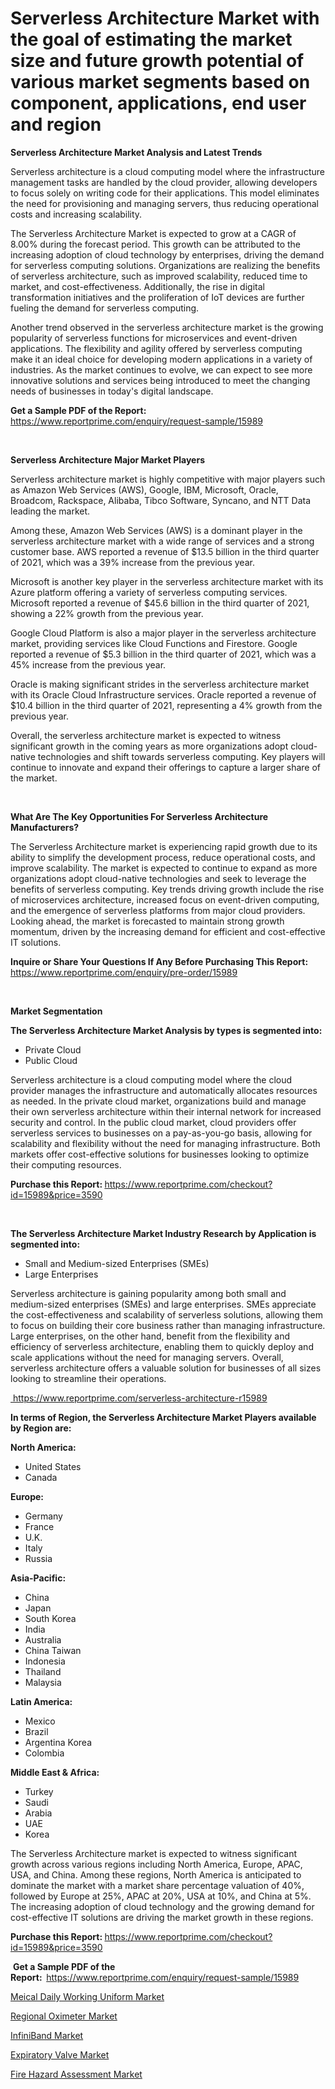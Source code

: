 <p><h1>Serverless Architecture Market with the goal of estimating the market size and future growth potential of various market segments based on component, applications, end user and region</h1></p><p><strong>Serverless Architecture Market Analysis and Latest Trends</strong></p>
<p><p>Serverless architecture is a cloud computing model where the infrastructure management tasks are handled by the cloud provider, allowing developers to focus solely on writing code for their applications. This model eliminates the need for provisioning and managing servers, thus reducing operational costs and increasing scalability.</p><p>The Serverless Architecture Market is expected to grow at a CAGR of 8.00% during the forecast period. This growth can be attributed to the increasing adoption of cloud technology by enterprises, driving the demand for serverless computing solutions. Organizations are realizing the benefits of serverless architecture, such as improved scalability, reduced time to market, and cost-effectiveness. Additionally, the rise in digital transformation initiatives and the proliferation of IoT devices are further fueling the demand for serverless computing.</p><p>Another trend observed in the serverless architecture market is the growing popularity of serverless functions for microservices and event-driven applications. The flexibility and agility offered by serverless computing make it an ideal choice for developing modern applications in a variety of industries. As the market continues to evolve, we can expect to see more innovative solutions and services being introduced to meet the changing needs of businesses in today's digital landscape.</p></p>
<p><strong>Get a Sample PDF of the Report:&nbsp;</strong> <a href="https://www.reportprime.com/enquiry/request-sample/15989">https://www.reportprime.com/enquiry/request-sample/15989</a></p>
<p>&nbsp;</p>
<p><strong>Serverless Architecture Major Market Players</strong></p>
<p><p>Serverless architecture market is highly competitive with major players such as Amazon Web Services (AWS), Google, IBM, Microsoft, Oracle, Broadcom, Rackspace, Alibaba, Tibco Software, Syncano, and NTT Data leading the market. </p><p>Among these, Amazon Web Services (AWS) is a dominant player in the serverless architecture market with a wide range of services and a strong customer base. AWS reported a revenue of $13.5 billion in the third quarter of 2021, which was a 39% increase from the previous year.</p><p>Microsoft is another key player in the serverless architecture market with its Azure platform offering a variety of serverless computing services. Microsoft reported a revenue of $45.6 billion in the third quarter of 2021, showing a 22% growth from the previous year.</p><p>Google Cloud Platform is also a major player in the serverless architecture market, providing services like Cloud Functions and Firestore. Google reported a revenue of $5.3 billion in the third quarter of 2021, which was a 45% increase from the previous year.</p><p>Oracle is making significant strides in the serverless architecture market with its Oracle Cloud Infrastructure services. Oracle reported a revenue of $10.4 billion in the third quarter of 2021, representing a 4% growth from the previous year.</p><p>Overall, the serverless architecture market is expected to witness significant growth in the coming years as more organizations adopt cloud-native technologies and shift towards serverless computing. Key players will continue to innovate and expand their offerings to capture a larger share of the market.</p></p>
<p>&nbsp;</p>
<p><strong>What Are The Key Opportunities For Serverless Architecture Manufacturers?</strong></p>
<p><p>The Serverless Architecture market is experiencing rapid growth due to its ability to simplify the development process, reduce operational costs, and improve scalability. The market is expected to continue to expand as more organizations adopt cloud-native technologies and seek to leverage the benefits of serverless computing. Key trends driving growth include the rise of microservices architecture, increased focus on event-driven computing, and the emergence of serverless platforms from major cloud providers. Looking ahead, the market is forecasted to maintain strong growth momentum, driven by the increasing demand for efficient and cost-effective IT solutions.</p></p>
<p><strong>Inquire or Share Your Questions If Any Before Purchasing This Report:</strong> <a href="https://www.reportprime.com/enquiry/pre-order/15989">https://www.reportprime.com/enquiry/pre-order/15989</a></p>
<p>&nbsp;</p>
<p><strong>Market Segmentation</strong></p>
<p><strong>The Serverless Architecture Market Analysis by types is segmented into:</strong></p>
<p><ul><li>Private Cloud</li><li>Public Cloud</li></ul></p>
<p><p>Serverless architecture is a cloud computing model where the cloud provider manages the infrastructure and automatically allocates resources as needed. In the private cloud market, organizations build and manage their own serverless architecture within their internal network for increased security and control. In the public cloud market, cloud providers offer serverless services to businesses on a pay-as-you-go basis, allowing for scalability and flexibility without the need for managing infrastructure. Both markets offer cost-effective solutions for businesses looking to optimize their computing resources.</p></p>
<p><strong>Purchase this Report:&nbsp;</strong><a href="https://www.reportprime.com/checkout?id=15989&price=3590">https://www.reportprime.com/checkout?id=15989&price=3590</a></p>
<p>&nbsp;</p>
<p><strong>The Serverless Architecture Market Industry Research by Application is segmented into:</strong></p>
<p><ul><li>Small and Medium-sized Enterprises (SMEs)</li><li>Large Enterprises</li></ul></p>
<p><p>Serverless architecture is gaining popularity among both small and medium-sized enterprises (SMEs) and large enterprises. SMEs appreciate the cost-effectiveness and scalability of serverless solutions, allowing them to focus on building their core business rather than managing infrastructure. Large enterprises, on the other hand, benefit from the flexibility and efficiency of serverless architecture, enabling them to quickly deploy and scale applications without the need for managing servers. Overall, serverless architecture offers a valuable solution for businesses of all sizes looking to streamline their operations.</p></p>
<p><a href="https://www.reportprime.com/serverless-architecture-r15989">&nbsp;https://www.reportprime.com/serverless-architecture-r15989</a></p>
<p><strong>In terms of Region, the Serverless Architecture Market Players available by Region are:</strong></p>
<p>
    <p> <strong> North America: </strong>
        <ul>
            <li>United States</li>
            <li>Canada</li>
        </ul>
        </p> 
    <p> <strong> Europe: </strong>
        <ul>
            <li>Germany</li>
            <li>France</li>
            <li>U.K.</li>
            <li>Italy</li>
            <li>Russia</li>
        </ul>
        </p> 
    <p> <strong> Asia-Pacific: </strong>
        <ul>
            <li>China</li>
            <li>Japan</li>
            <li>South Korea</li>
            <li>India</li>
            <li>Australia</li>
            <li>China Taiwan</li>
            <li>Indonesia</li>
            <li>Thailand</li>
            <li>Malaysia</li>
        </ul>
        </p> 
    <p> <strong> Latin America: </strong>
        <ul>
            <li>Mexico</li>
            <li>Brazil</li>
            <li>Argentina Korea</li>
            <li>Colombia</li>
        </ul>
        </p> 
    <p> <strong> Middle East & Africa: </strong>
        <ul>
            <li>Turkey</li>
            <li>Saudi</li>
            <li>Arabia</li>
            <li>UAE</li>
            <li>Korea</li>
        </ul>
    </p>
    </p>
<p><p>The Serverless Architecture market is expected to witness significant growth across various regions including North America, Europe, APAC, USA, and China. Among these regions, North America is anticipated to dominate the market with a market share percentage valuation of 40%, followed by Europe at 25%, APAC at 20%, USA at 10%, and China at 5%. The increasing adoption of cloud technology and the growing demand for cost-effective IT solutions are driving the market growth in these regions.</p></p>
<p><strong>Purchase this Report: </strong><a href="https://www.reportprime.com/checkout?id=15989&price=3590">https://www.reportprime.com/checkout?id=15989&price=3590</a></p>
<p>&nbsp;<strong>Get a Sample PDF of the Report:&nbsp;&nbsp;</strong><a href="https://www.reportprime.com/enquiry/request-sample/15989">https://www.reportprime.com/enquiry/request-sample/15989</a></p>
<p><strong></strong></p>
<p><p><a href="https://medium.com/@jewelmohr25/global-meical-daily-working-uniform-industry-research-report-competitive-landscape-market-size-62b5c1920108">Meical Daily Working Uniform Market</a></p><p><a href="https://medium.com/@charityrice1939/regional-oximeter-market-outlook-and-forecast-from-2024-to-2031-710467d4c606">Regional Oximeter Market</a></p><p><a href="https://github.com/jadenRaynor/Market-Research-Report-List-1/blob/main/infiniband-market.md">InfiniBand Market</a></p><p><a href="https://medium.com/@millerjimk/global-expiratory-valve-market-opportunities-and-forecast-for-period-from-2024-to-2031-e13f57345159">Expiratory Valve Market</a></p><p><a href="https://github.com/JordyBecker/Market-Research-Report-List-1/blob/main/fire-hazard-assessment-market.md">Fire Hazard Assessment Market</a></p></p>